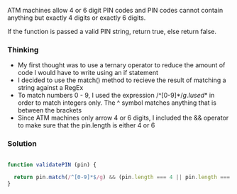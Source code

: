 ATM machines allow 4 or 6 digit PIN codes and PIN codes cannot contain anything but exactly 4 digits or exactly 6 digits.

If the function is passed a valid PIN string, return true, else return false.


### Thinking

- My first thought was to use a ternary operator to reduce the amount of code I would have to write using an if statement
- I decided to use the match() method to recieve the result of matching a string against a RegEx
- To match numbers 0 - 9, I used the expression /^[0-9]*$/g. I used *$ in order to match integers only. The ^ symbol matches anything that is between the brackets
- Since ATM machines only arrow 4 or 6 digits, I included the && operator to make sure that the pin.length is either 4 or 6


### Solution

```js

function validatePIN (pin) {

  return pin.match(/^[0-9]*$/g) && (pin.length === 4 || pin.length === 6) ? true : false
}

```